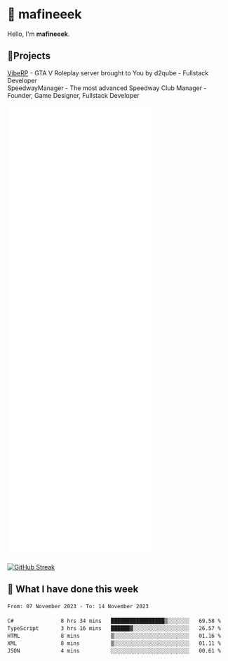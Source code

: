 # 👋 mafineeek
Hello, I'm **mafineeek**.

## 📝Projects

[VibeRP](https://v-rp.pl) - GTA V Roleplay server brought to You by d2qube - Fullstack Developer<br/>
SpeedwayManager - The most advanced Speedway Club Manager - Founder, Game Designer, Fullstack Developer


![](./github-metrics.svg)

[![GitHub Streak](https://streak-stats.demolab.com/?user=mafineeek)](https://git.io/streak-stats)

## 📰 What I have done this week
<!--START_SECTION:waka-->

```txt
From: 07 November 2023 - To: 14 November 2023

C#               8 hrs 34 mins   █████████████████▒░░░░░░░   69.58 %
TypeScript       3 hrs 16 mins   ██████▓░░░░░░░░░░░░░░░░░░   26.57 %
HTML             8 mins          ▒░░░░░░░░░░░░░░░░░░░░░░░░   01.16 %
XML              8 mins          ▒░░░░░░░░░░░░░░░░░░░░░░░░   01.11 %
JSON             4 mins          ░░░░░░░░░░░░░░░░░░░░░░░░░   00.61 %
```

<!--END_SECTION:waka-->
